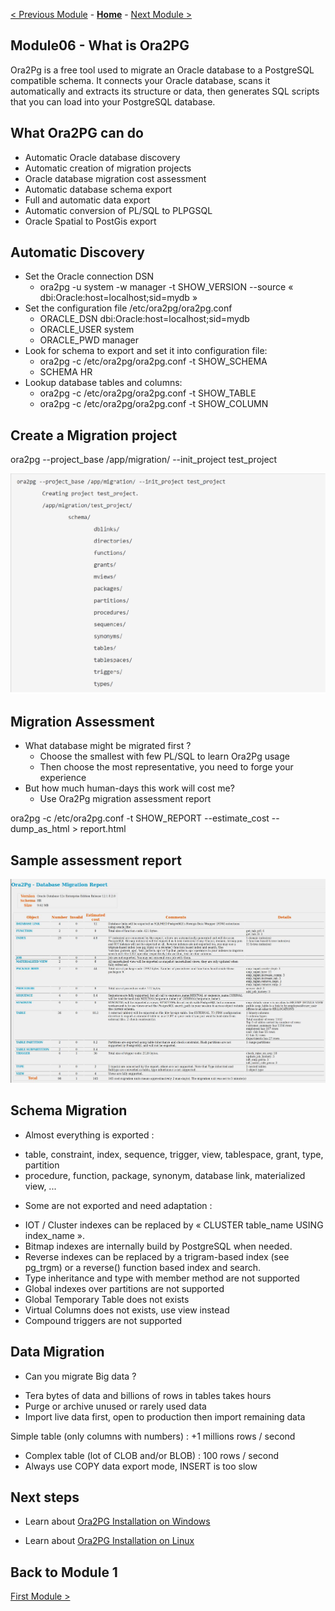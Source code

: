 [< Previous Module](../module03/concepts-backup-restore.md) - **[Home](../../README.md)** - [Next Module >](../module01/AzurePG.md)

## Module06 - What is Ora2PG

Ora2Pg is a free tool used to migrate an Oracle database to a PostgreSQL compatible schema. It connects your Oracle database, scans it automatically and extracts its structure or data, then generates SQL scripts that you can load into your PostgreSQL database.


## What Ora2PG can do

* Automatic Oracle database discovery
* Automatic creation of migration projects
* Oracle database migration cost assessment
* Automatic database schema export
* Full and automatic data export
* Automatic conversion of PL/SQL to PLPGSQL
* Oracle Spatial to PostGis export



## Automatic Discovery

* Set the Oracle connection DSN
    - ora2pg -u system -w manager -t SHOW_VERSION --source
    « dbi:Oracle:host=localhost;sid=mydb »
* Set the configuration file /etc/ora2pg/ora2pg.conf
    - ORACLE_DSN dbi:Oracle:host=localhost;sid=mydb
    - ORACLE_USER system
    - ORACLE_PWD manager
* Look for schema to export and set it into configuration file:
    - ora2pg -c /etc/ora2pg/ora2pg.conf -t SHOW_SCHEMA
    - SCHEMA HR
* Lookup database tables and columns:
    - ora2pg -c /etc/ora2pg/ora2pg.conf -t SHOW_TABLE
    - ora2pg -c /etc/ora2pg/ora2pg.conf -t SHOW_COLUMN

## Create a Migration project

ora2pg --project_base /app/migration/ --init_project test_project

![ora2pg_project](./image/ora2pg-project.png)

## Migration Assessment

* What database might be migrated first ?
    - Choose the smallest with few PL/SQL to learn Ora2Pg usage
    - Then choose the most representative, you need to forge your experience
* But how much human-days this work will cost me?
    - Use Ora2Pg migration assessment report
    
ora2pg -c /etc/ora2pg.conf -t SHOW_REPORT --estimate_cost --dump_as_html > report.html

## Sample assessment report

![ora2pg_the_hard_way](./image/ora2pg_the_hard_way.jpg)

## Schema Migration

* Almost everything is exported :
 - table, constraint, index, sequence, trigger, view, tablespace, grant, type, partition
 - procedure, function, package, synonym, database link, materialized view, ...
* Some are not exported and need adaptation :
 - IOT / Cluster indexes can be replaced by « CLUSTER table_name USING index_name ».
 - Bitmap indexes are internally build by PostgreSQL when needed.
 - Reverse indexes can be replaced by a trigram-based index (see pg_trgm) or a reverse() function based index and search.
 - Type inheritance and type with member method are not supported
 - Global indexes over partitions are not supported
 - Global Temporary Table does not exists
 - Virtual Columns does not exists, use view instead
 - Compound triggers are not supported


## Data Migration

* Can you migrate Big data ?
 - Tera bytes of data and billions of rows in tables takes hours
 - Purge or archive unused or rarely used data
 - Import live data first, open to production then import remaining data

Simple table (only columns with numbers) : +1 millions rows / second
* Complex table (lot of CLOB and/or BLOB) : 100 rows / second
* Always use COPY data export mode, INSERT is too slow


## Next steps

-   Learn about [Ora2PG Installation on Windows](./Ora2PGInstallWin.md)

-   Learn about [Ora2PG Installation on Linux](./Ora2PGInstallLinux.md)




## Back to Module 1
[First Module >](../module01/AzurePG.md)





